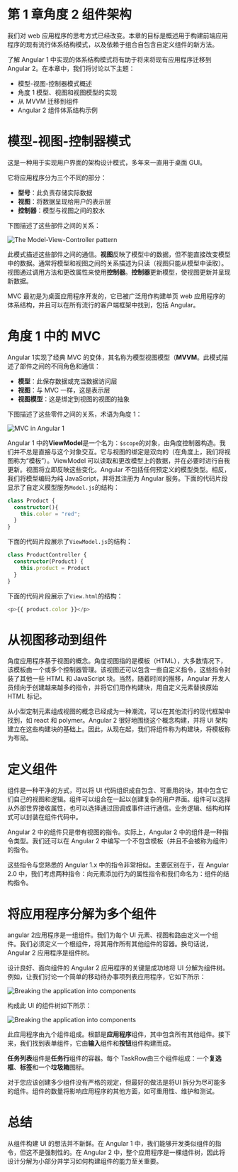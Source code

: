 # 第 1 章角度 2 组件架构

我们对 web 应用程序的思考方式已经改变。本章的目标是概述用于构建前端应用程序的现有流行体系结构模式，以及依赖于组合自包含自定义组件的新方法。

了解 Angular 1 中实现的体系结构模式将有助于将来将现有应用程序迁移到 Angular 2。在本章中，我们将讨论以下主题：

*   模型-视图-控制器模式概述
*   角度 1 模型、视图和视图模型的实现
*   从 MVVM 迁移到组件
*   Angular 2 组件体系结构示例

# 模型-视图-控制器模式

这是一种用于实现用户界面的架构设计模式，多年来一直用于桌面 GUI。

它将应用程序分为三个不同的部分：

*   **型号**：此负责存储实际数据
*   **视图**：将数据呈现给用户的表示层
*   **控制器**：模型与视图之间的胶水

下图描述了这些部件之间的关系：

![The Model-View-Controller pattern](../Images/image00089.jpeg)

此模式描述这些部件之间的通信。**视图**反映了模型中的数据，但不能直接改变模型中的数据。通常将模型和视图之间的关系描述为只读（视图只能从模型中读取）。视图通过调用方法和更改属性来使用**控制器**。**控制器**更新模型，使视图更新并呈现新数据。

MVC 最初是为桌面应用程序开发的，它已被广泛用作构建单页 web 应用程序的体系结构，并且可以在所有流行的客户端框架中找到，包括 Angular。

# 角度 1 中的 MVC

Angular 1实现了经典 MVC 的变体，其名称为模型视图模型（**MVVM**。此模式描述了部件之间的不同角色和通信：

*   **模型**：此保存数据或充当数据访问层
*   **视图**：与 MVC 一样，这是表示层
*   **视图模型**：这是绑定到视图的视图的抽象

下图描述了这些零件之间的关系，术语为角度 1：

![MVC in Angular 1](../Images/image00090.jpeg)

Angular 1 中的**ViewModel**是一个名为：`$scope`的对象，由角度控制器构造。我们并不总是直接与这个对象交互。它与视图的绑定是双向的（在角度上，我们将视图称为“模板”）。ViewModel 可以读取和更改模型上的数据，并在必要时进行自我更新。视图将立即反映这些变化。Angular 不包括任何预定义的模型类型。相反，我们将模型编码为纯 JavaScript，并将其注册为 Angular 服务。下面的代码片段显示了自定义模型服务`Model.js`的结构：

```ts
class Product {
  constructor(){
    this.color = "red";
  }
}
```

下面的代码片段展示了`ViewModel.js`的结构：

```ts
class ProductController {
  constructor(Product) {
    this.product = Product
  }
}
```

下面的代码片段展示了`View.html`的结构：

```ts
<p>{{ product.color }}</p>
```

# 从视图移动到组件

角度应用程序基于视图的概念。角度视图指的是模板（HTML），大多数情况下，该模板由一个或多个控制器管理。该视图还可以包含一些自定义指令，这些指令封装了其他一些 HTML 和 JavaScript 块。当然，随着时间的推移，Angular 开发人员倾向于创建越来越多的指令，并将它们用作构建块，用自定义元素替换原始 HTML 标记。

从小型定制元素组成视图的概念已经成为一种潮流，可以在其他流行的现代框架中找到，如 react 和 polymer。Angular 2 很好地围绕这个概念构建，并将 UI 架构建立在这些构建块的基础上。因此，从现在起，我们将组件称为构建块，将模板称为布局。

# 定义组件

组件是一种干净的方式，可以将 UI 代码组织成自包含、可重用的块，其中包含它们自己的视图和逻辑。组件可以组合在一起以创建复杂的用户界面。组件可以选择从外部世界接收属性，也可以选择通过回调或事件进行通信。业务逻辑、结构和样式可以封装在组件代码中。

Angular 2 中的组件只是带有视图的指令。实际上，Angular 2 中的组件是一种指令类型。我们还可以在 Angular 2 中编写一个不包含模板（并且不会被称为组件）的指令。

这些指令与您熟悉的 Angular 1.x 中的指令非常相似。主要区别在于，在 Angular 2.0 中，我们考虑两种指令：向元素添加行为的属性指令和我们命名为：组件的结构指令。

# 将应用程序分解为多个组件

angular 2应用程序是一组组件。我们为每个 UI 元素、视图和路由定义一个组件。我们必须定义一个根组件，将其用作所有其他组件的容器。换句话说，Angular 2 应用程序是组件树。

设计良好、面向组件的 Angular 2 应用程序的关键是成功地将 UI 分解为组件树。例如，让我们讨论一个简单的移动待办事项列表应用程序，它如下所示：

![Breaking the application into components](../Images/image00091.jpeg)

构成此 UI 的组件树如下所示：

![Breaking the application into components](../Images/image00092.jpeg)

此应用程序由九个组件组成。根部是**应用程序**组件，其中包含所有其他组件。接下来，我们找到表单组件，它由**输入**组件和**按钮**组件构建而成。

**任务列表**组件是**任务行**组件的容器。每个 TaskRow由三个组件组成：一个**复选框**、**标签**和一个**垃圾箱**图标。

对于您应该创建多少组件没有严格的规定，但最好的做法是将UI 拆分为尽可能多的组件。组件的数量将影响应用程序的其他方面，如可重用性、维护和测试。

# 总结

从组件构建 UI 的想法并不新鲜。在 Angular 1 中，我们能够开发类似组件的指令，但这不是强制性的。在 Angular 2 中，整个应用程序是一棵组件树，因此将设计分解为小部分并学习如何构建组件的能力至关重要。